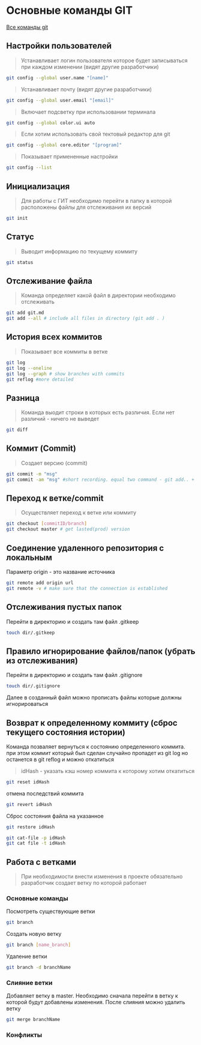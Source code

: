 # Основные команды GIT

[Все команды git](https://git-scm.com/docs)

## Настройки пользователей
>Устанавливает логин пользователя которое будет записываться при каждом изменении (видят другие разработчики)
~~~bash
git config --global user.name "[name]"
~~~
>Устанавливает почту (видят другие разработчики)
~~~bash
git config --global user.email "[email]"
~~~
>Включает подсветку при использовании терминала
~~~bash
git config --global color.ui auto
~~~
>Если хотим использовать свой тектовый редактор для git
~~~bash
git config --global core.editor "[program]"
~~~
>Показывает примененные настройки
~~~bash
git config --list
~~~


## Инициализация 
> Для работы с ГИТ необходимо перейти в папку в которой расположены файлы для отслеживания их версий

~~~bash
git init
~~~

## Статус 
> Выводит информацию по текущему коммиту
~~~bash
git status
~~~

## Отслеживание файла 
> Команда определяет какой файл в директории необходимо отслеживать 
~~~bash
git add git.md
git add --all # include all files in directory (git add . )
~~~

## История всех коммитов 
> Показывает все коммиты в ветке
~~~bash
git log
git log --oneline
git log --graph # show branches with commits
git reflog #more detailed
~~~

## Разница 
> Команда выодит строки в которых есть различия. Если нет различий - ничего не выведет
~~~bash
git diff
~~~

## Коммит (Commit) 
> Создает версию (commit)
~~~bash
git commit -m "msg"
git commit -am "msg" #short recording. equal two command - git add.. + git commit 
~~~

## Переход к ветке/commit 
> Осуществляет переход к ветке или коммиту
~~~bash
git checkout [commitID/branch]
git checkout master # get lasted(prod) version
~~~

## Соединение удаленного репозитория с локальным
Параметр origin - это название источника
~~~bash
git remote add origin url
git remote -v # make sure that the connection is established
~~~

## Отслеживания пустых папок
Перейти в директорию и создать там файл .gitkeep
~~~bash
touch dir/.gitkeep
~~~

## Правило игнорирование файлов/папок (убрать из отслеживания)
Перейти в директорию и создать там файл .gitignore
~~~bash
touch dir/.gitignore
~~~
Далее в созданный файл можно прописать файлы которые должны игнорироваться

## Возврат к определенному коммиту (сброс текущего состояния истории)
Команда позваляет вернуться к состоянию определенного коммита. при этом коммит который был сделан случайно пропадет из git log но останется в git reflog и можно откатиться
> idHash - указать кэш номер коммита к которому хотим откатиться
~~~bash
git reset idHash
~~~
отмена последствий коммита
~~~bash
git revert idHash
~~~
Сброс состояния файла на указанное
~~~bash
git restore idHash
~~~

~~~bash
git cat-file -p idHash
git cat file -t idHash
~~~

## Работа с ветками
>При необходимости внести изменения в проекте обязательно разработчик создает ветку по которой работает
### Основные команды
Посмотреть существующие ветки
~~~bash
git branch
~~~

Создать новую ветку
~~~bash
git branch [name_branch]
~~~

Удаление ветки
~~~bash
git branch -d branchName
~~~

### Слияние ветки
Добавляет ветку в master. Необходимо сначала перейти в ветку к которой будут добавлены изменения. После слияния можно удалить ветку
~~~bash
git merge branchName
~~~
### Конфликты
